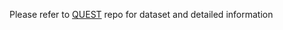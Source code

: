 Please refer to [QUEST](https://github.com/google-research/language/tree/master/language/quest) repo for dataset and detailed information
